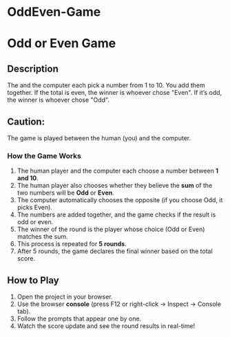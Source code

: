 # OddEven-Game
# Odd or Even Game

## Description
The and the computer each pick a number from 1 to 10. You add them together. If the total is even, the winner is whoever chose "Even".
If it’s odd, the winner is whoever chose "Odd".

## Caution: 
The game is played between the human (you) and the computer.

### How the Game Works

1. The human player and the computer each choose a number between **1 and 10**.
2. The human player also chooses whether they believe the **sum** of the two numbers will be **Odd** or **Even**.
3. The computer automatically chooses the opposite (if you choose Odd, it picks Even).
4. The numbers are added together, and the game checks if the result is odd or even.
5. The winner of the round is the player whose choice (Odd or Even) matches the sum.
6. This process is repeated for **5 rounds**.
7. After 5 rounds, the game declares the final winner based on the total score.


## How to Play

1. Open the project in your browser.
2. Use the browser **console** (press F12 or right-click → Inspect → Console tab).
3. Follow the prompts that appear one by one.
4. Watch the score update and see the round results in real-time!

